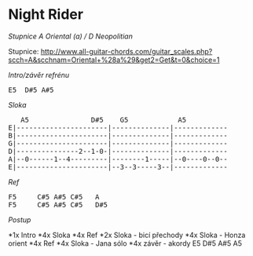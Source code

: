 # Night Rider

_Stupnice A Oriental (a) / D Neopolitian_

Stupnice: http://www.all-guitar-chords.com/guitar_scales.php?scch=A&scchnam=Oriental+%28a%29&get2=Get&t=0&choice=1

*Intro/závěr refrénu*
<pre>
E5  D#5 A#5
</pre>

*Sloka*

<pre>
   A5               D#5    G5            A5
E|----------------------|--------------|-------------
B|----------------------|--------------|-------------
G|----------------------|--------------|-------------
D|---------------2--1-0-|--------------|-------------
A|--0------1--4---------|--------1-----|--0----0--0--
E|----------------------|--3--3-----3--|-------------
</pre>

*Ref*
<pre>
F5     C#5 A#5 C#5   A
F5     C#5 A#5 C#5   D#5
</pre>

*Postup*

*1x Intro
*4x Sloka
*4x Ref
*2x Sloka - bicí přechody
*4x Sloka - Honza orient
*4x Ref
*4x Sloka - Jana sólo
*4x závěr - akordy E5 D#5 A#5 A5
